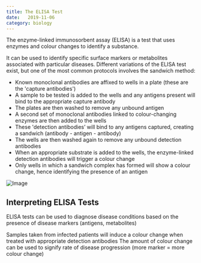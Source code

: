 ```yaml
---
title: The ELISA Test
date:   2019-11-06
category: biology
---
```


The enzyme-linked immunosorbent assay (ELISA) is a test that uses enzymes and colour changes to identify a substance.

It can be used to identify specific surface markers or metabolites associated with particular diseases. Different variations of the ELISA test exist, but one of the most common protocols involves the sandwich method:

- Known monoclonal antibodies are affixed to wells in a plate (these are the 'capture antibodies')
- A sample to be tested is added to the wells and any antigens present will bind to the appropriate capture antibody
- The plates are then washed to remove any unbound antigen
- A second set of monoclonal antibodies linked to colour-changing enzymes are then added to the wells
- These 'detection antibodies’ will bind to any antigens captured, creating a sandwich (antibody - antigen - antibody)
- The wells are then washed again to remove any unbound detection antibodies
- When an appropriate substrate is added to the wells, the enzyme-linked detection antibodies will trigger a colour change
- Only wells in which a sandwich complex has formed will show a colour change, hence identifying the presence of an antigen

![Image][image-1]

## Interpreting ELISA Tests

ELISA tests can be used to diagnose disease conditions based on the presence of disease markers (antigens, metabolites)

Samples taken from infected patients will induce a colour change when treated with appropriate detection antibodies
The amount of colour change can be used to signify rate of disease progression (more marker = more colour change)

[image-1]:	https://ib.bioninja.com.au/_Media/elisa_med.jpeg